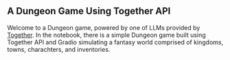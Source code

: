 ## A Dungeon Game Using Together API

Welcome to a Dungeon game, powered by one of LLMs provided by [Together](https://api.together.ai/). In the notebook, there is a simple Dungeon game built using Together API and Gradio simulating a fantasy world comprised of kingdoms, towns, charachters, and inventories.
